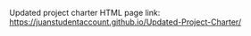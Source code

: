 Updated project charter HTML page link: https://juanstudentaccount.github.io/Updated-Project-Charter/
